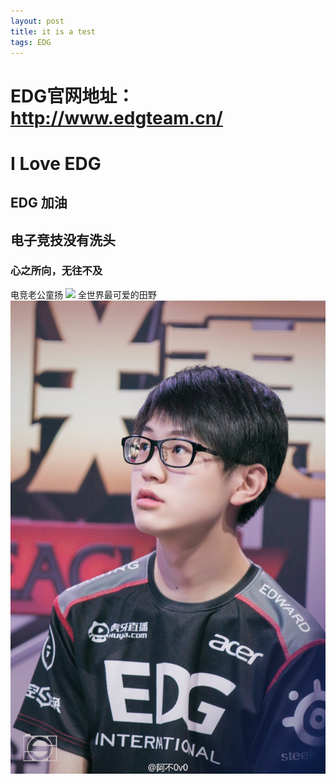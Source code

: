 ```yaml
---
layout: post
title: it is a test
tags: EDG   
---
```

# EDG官网地址：http://www.edgteam.cn/ #

# I Love EDG #

## EDG 加油 ##

## 电子竞技没有洗头 ##

### 心之所向，无往不及 ###

电竞老公童扬
![](/images/posts/test/image1.jpg)
全世界最可爱的田野
![](/images/posts/test/image2.jpg)
